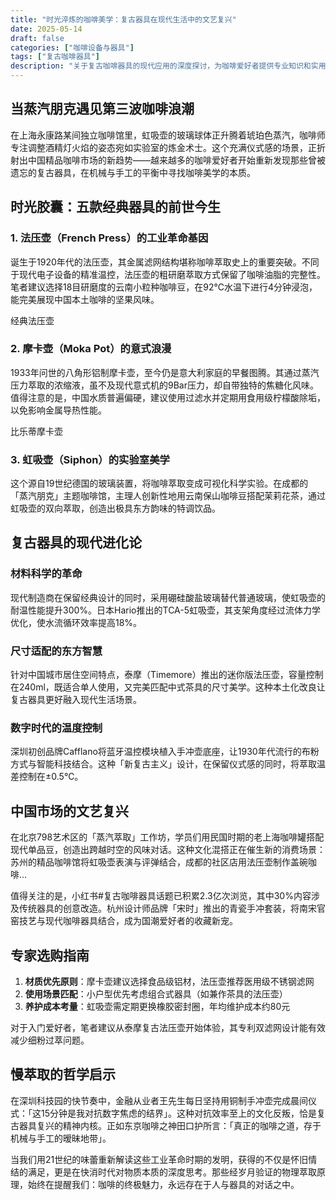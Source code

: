 ```yaml
---
title: "时光淬炼的咖啡美学：复古器具在现代生活中的文艺复兴"
date: 2025-05-14
draft: false
categories: ["咖啡设备与器具"]
tags: ["复古咖啡器具"]
description: "关于复古咖啡器具的现代应用的深度探讨，为咖啡爱好者提供专业知识和实用指南。"
---
```


## 当蒸汽朋克遇见第三波咖啡浪潮
在上海永康路某间独立咖啡馆里，虹吸壶的玻璃球体正升腾着琥珀色蒸汽，咖啡师专注调整酒精灯火焰的姿态宛如实验室的炼金术士。这个充满仪式感的场景，正折射出中国精品咖啡市场的新趋势——越来越多的咖啡爱好者开始重新发现那些曾被遗忘的复古器具，在机械与手工的平衡中寻找咖啡美学的本质。

## 时光胶囊：五款经典器具的前世今生
### 1. 法压壶（French Press）的工业革命基因
诞生于1920年代的法压壶，其金属滤网结构堪称咖啡萃取史上的重要突破。不同于现代电子设备的精准温控，法压壶的粗研磨萃取方式保留了咖啡油脂的完整性。笔者建议选择18目研磨度的云南小粒种咖啡豆，在92℃水温下进行4分钟浸泡，能完美展现中国本土咖啡的坚果风味。

经典法压壶

### 2. 摩卡壶（Moka Pot）的意式浪漫
1933年问世的八角形铝制摩卡壶，至今仍是意大利家庭的早餐图腾。其通过蒸汽压力萃取的浓缩液，虽不及现代意式机的9Bar压力，却自带独特的焦糖化风味。值得注意的是，中国水质普遍偏硬，建议使用过滤水并定期用食用级柠檬酸除垢，以免影响金属导热性能。

比乐蒂摩卡壶

### 3. 虹吸壶（Siphon）的实验室美学
这个源自19世纪德国的玻璃装置，将咖啡萃取变成可视化科学实验。在成都的「蒸汽朋克」主题咖啡馆，主理人创新性地用云南保山咖啡豆搭配茉莉花茶，通过虹吸壶的双向萃取，创造出极具东方韵味的特调饮品。

## 复古器具的现代进化论
### 材料科学的革命
现代制造商在保留经典设计的同时，采用硼硅酸盐玻璃替代普通玻璃，使虹吸壶的耐温性能提升300%。日本Hario推出的TCA-5虹吸壶，其支架角度经过流体力学优化，使水流循环效率提高18%。

### 尺寸适配的东方智慧
针对中国城市居住空间特点，泰摩（Timemore）推出的迷你版法压壶，容量控制在240ml，既适合单人使用，又完美匹配中式茶具的尺寸美学。这种本土化改良让复古器具更好融入现代生活场景。

### 数字时代的温度控制
深圳初创品牌Cafflano将蓝牙温控模块植入手冲壶底座，让1930年代流行的布粉方式与智能科技结合。这种「新复古主义」设计，在保留仪式感的同时，将萃取温差控制在±0.5℃。

## 中国市场的文艺复兴
在北京798艺术区的「蒸汽萃取」工作坊，学员们用民国时期的老上海咖啡罐搭配现代单品豆，创造出跨越时空的风味对话。这种文化混搭正在催生新的消费场景：苏州的精品咖啡馆将虹吸壶表演与评弹结合，成都的社区店用法压壶制作盖碗咖啡...

值得关注的是，小红书#复古咖啡器具话题已积累2.3亿次浏览，其中30%内容涉及传统器具的创意改造。杭州设计师品牌「宋时」推出的青瓷手冲套装，将南宋官窑技艺与现代咖啡器具结合，成为国潮爱好者的收藏新宠。

## 专家选购指南
1. **材质优先原则**：摩卡壶建议选择食品级铝材，法压壶推荐医用级不锈钢滤网
2. **使用场景匹配**：小户型优先考虑组合式器具（如兼作茶具的法压壶）
3. **养护成本考量**：虹吸壶需定期更换橡胶密封圈，年均维护成本约80元

对于入门爱好者，笔者建议从泰摩复古法压壶开始体验，其专利双滤网设计能有效减少细粉过萃问题。

## 慢萃取的哲学启示
在深圳科技园的快节奏中，金融从业者王先生每日坚持用铜制手冲壶完成晨间仪式：「这15分钟是我对抗数字焦虑的结界」。这种对抗效率至上的文化反叛，恰是复古器具复兴的精神内核。正如东京咖啡之神田口护所言：「真正的咖啡之道，存于机械与手工的暧昧地带」。

当我们用21世纪的味蕾重新解读这些工业革命时期的发明，获得的不仅是怀旧情结的满足，更是在快消时代对物质本质的深度思考。那些经岁月验证的物理萃取原理，始终在提醒我们：咖啡的终极魅力，永远存在于人与器具的对话之中。